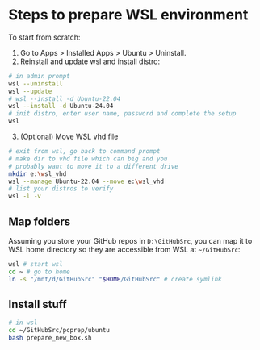 # Steps to prepare WSL environment

To start from  scratch:

1. Go to Apps > Installed Apps > Ubuntu > Uninstall.
2. Reinstall and update wsl and install distro:
```bash
# in admin prompt
wsl --uninstall
wsl --update
# wsl --install -d Ubuntu-22.04
wsl --install -d Ubuntu-24.04
# init distro, enter user name, password and complete the setup
wsl
```

3. (Optional) Move WSL vhd file

```bash
# exit from wsl, go back to command prompt
# make dir to vhd file which can big and you
# probably want to move it to a different drive
mkdir e:\wsl_vhd
wsl --manage Ubuntu-22.04 --move e:\wsl_vhd
# list your distros to verify
wsl -l -v
```

## Map folders

Assuming you store your GitHub repos in `D:\GitHubSrc`, you can map it to WSL home directory so they are accessible from WSL at `~/GitHubSrc`:

```bash
wsl # start wsl
cd ~ # go to home
ln -s "/mnt/d/GitHubSrc" "$HOME/GitHubSrc" # create symlink
```

## Install stuff

```bash
# in wsl
cd ~/GitHubSrc/pcprep/ubuntu
bash prepare_new_box.sh
```
